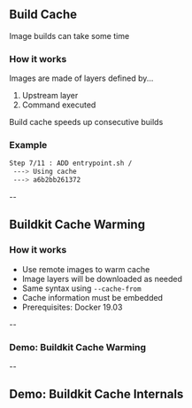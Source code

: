 ## Build Cache

Image builds can take some time

### How it works

Images are made of layers defined by...

1. Upstream layer
1. Command executed

Build cache speeds up consecutive builds

### Example

```bash
Step 7/11 : ADD entrypoint.sh /
 ---> Using cache
 ---> a6b2bb261372
```

--

## Buildkit Cache Warming

### How it works

- Use remote images to warm cache
- Image layers will be downloaded as needed
- Same syntax using `--cache-from`
- Cache information must be embedded
- Prerequisites: Docker 19.03

--

### Demo: Buildkit Cache Warming

<!-- include: buildkit-0.command -->

<!-- include: buildkit-1.command -->

--

## Demo: Buildkit Cache Internals

<!-- include: internals-0.command -->
